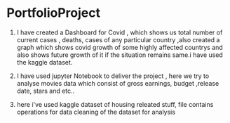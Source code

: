 # PortfolioProject
1) I have created a Dashboard for Covid , which shows us total number of current cases , deaths, cases of any particular country ,also created a graph which shows covid growth of some highly affected countrys and also shows future growth of it if the situation remains same.i have used the kaggle dataset.


2) I have used jupyter Notebook to deliver the project , here we try to analyse movies data which consist of gross earnings, budget ,release date, stars and etc.. 

3) here i've used kaggle dataset of housing releated stuff, file contains operations for data cleaning of the dataset for analysis
